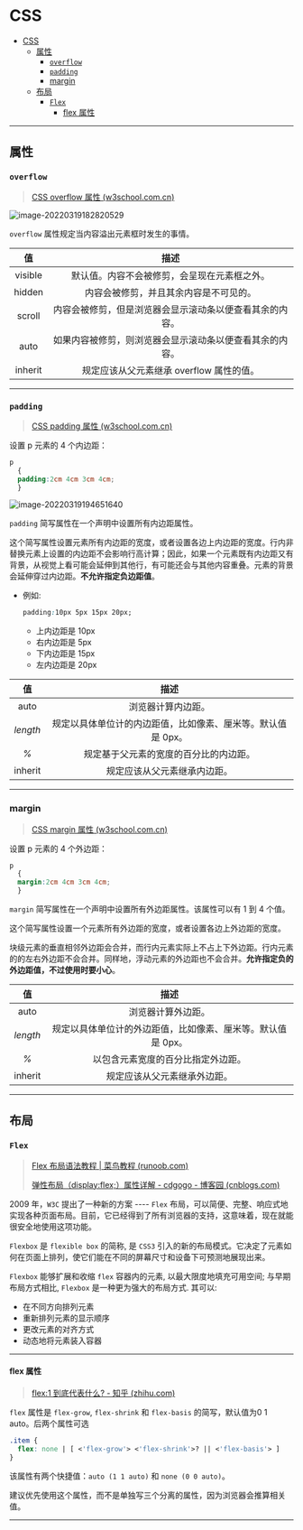 # CSS

- [CSS](#css)
  - [属性](#属性)
    - [`overflow`](#overflow)
    - [`padding`](#padding)
    - [margin](#margin)
  - [布局](#布局)
    - [`Flex`](#flex)
      - [flex 属性](#flex-属性)


---

## 属性

### `overflow`

> [CSS overflow 属性 (w3school.com.cn)](https://www.w3school.com.cn/cssref/pr_pos_overflow.asp)

![image-20220319182820529](http://cdn.ayusummer233.top/img/202203191828656.png)

`overflow` 属性规定当内容溢出元素框时发生的事情。

|   值    |                           描述                           |
| :-----: | :------------------------------------------------------: |
| visible |       默认值。内容不会被修剪，会呈现在元素框之外。       |
| hidden  |          内容会被修剪，并且其余内容是不可见的。          |
| scroll  | 内容会被修剪，但是浏览器会显示滚动条以便查看其余的内容。 |
|  auto   | 如果内容被修剪，则浏览器会显示滚动条以便查看其余的内容。 |
| inherit |         规定应该从父元素继承 overflow 属性的值。         |

---

### `padding`

> [CSS padding 属性 (w3school.com.cn)](https://www.w3school.com.cn/cssref/pr_padding.asp)

设置 p 元素的 4 个内边距：

```css
p
  {
  padding:2cm 4cm 3cm 4cm;
  }
```

![image-20220319194651640](http://cdn.ayusummer233.top/img/202203191946789.png)

`padding` 简写属性在一个声明中设置所有内边距属性。

这个简写属性设置元素所有内边距的宽度，或者设置各边上内边距的宽度。行内非替换元素上设置的内边距不会影响行高计算；因此，如果一个元素既有内边距又有背景，从视觉上看可能会延伸到其他行，有可能还会与其他内容重叠。元素的背景会延伸穿过内边距。**不允许指定负边距值**。

- 例如:

  ```css
  padding:10px 5px 15px 20px;
  ```

  - 上内边距是 10px
  - 右内边距是 5px
  - 下内边距是 15px
  - 左内边距是 20px

|    值    |                             描述                             |
| :------: | :----------------------------------------------------------: |
|   auto   |                      浏览器计算内边距。                      |
| *length* | 规定以具体单位计的内边距值，比如像素、厘米等。默认值是 0px。 |
|   *%*    |            规定基于父元素的宽度的百分比的内边距。            |
| inherit  |                 规定应该从父元素继承内边距。                 |

---

### margin

> [CSS margin 属性 (w3school.com.cn)](https://www.w3school.com.cn/cssref/pr_margin.asp)

设置 p 元素的 4 个外边距：

```css
p
  {
  margin:2cm 4cm 3cm 4cm;
  }
```

`margin` 简写属性在一个声明中设置所有外边距属性。该属性可以有 1 到 4 个值。

这个简写属性设置一个元素所有外边距的宽度，或者设置各边上外边距的宽度。

块级元素的垂直相邻外边距会合并，而行内元素实际上不占上下外边距。行内元素的的左右外边距不会合并。同样地，浮动元素的外边距也不会合并。**允许指定负的外边距值，不过使用时要小心**。

|    值    |                             描述                             |
| :------: | :----------------------------------------------------------: |
|   auto   |                      浏览器计算外边距。                      |
| *length* | 规定以具体单位计的外边距值，比如像素、厘米等。默认值是 0px。 |
|   *%*    |              以包含元素宽度的百分比指定外边距。              |
| inherit  |                 规定应该从父元素继承外边距。                 |

---

## 布局

### `Flex`

> [Flex 布局语法教程 | 菜鸟教程 (runoob.com)](https://www.runoob.com/w3cnote/flex-grammar.html)
>
> [弹性布局（display:flex;）属性详解 - cdgogo - 博客园 (cnblogs.com)](https://www.cnblogs.com/hellocd/p/10443237.html)

2009 年，`W3C` 提出了一种新的方案 ---- `Flex` 布局，可以简便、完整、响应式地实现各种页面布局。目前，它已经得到了所有浏览器的支持，这意味着，现在就能很安全地使用这项功能。

`Flexbox` 是 `flexible box` 的简称, 是 `CSS3` 引入的新的布局模式。它决定了元素如何在页面上排列，使它们能在不同的屏幕尺寸和设备下可预测地展现出来。

`Flexbox` 能够扩展和收缩 `flex` 容器内的元素, 以最大限度地填充可用空间; 与早期布局方式相比, `Flexbox` 是一种更为强大的布局方式. 其可以:

- 在不同方向排列元素
- 重新排列元素的显示顺序
- 更改元素的对齐方式
- 动态地将元素装入容器

---

#### flex 属性

> [flex:1 到底代表什么? - 知乎 (zhihu.com)](https://zhuanlan.zhihu.com/p/136223806)

`flex` 属性是 `flex-grow`, `flex-shrink` 和 `flex-basis` 的简写，默认值为0 1 auto。后两个属性可选

```css
.item {
  flex: none | [ <'flex-grow'> <'flex-shrink'>? || <'flex-basis'> ]
}
```

该属性有两个快捷值：`auto (1 1 auto)` 和  `none (0 0 auto)`。

建议优先使用这个属性，而不是单独写三个分离的属性，因为浏览器会推算相关值。

---
